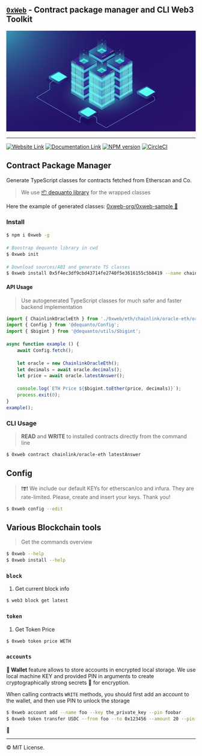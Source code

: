 ## [`0xWeb`](https://0xweb.org) - Contract package manager and CLI Web3 Toolkit


<p align='center'>
    <img src='assets/background.jpg'/>
</p>

----
[![Website Link](https://img.shields.io/badge/%F0%9F%8C%90-website-green.svg)](https://0xweb.org)
[![Documentation Link](https://img.shields.io/badge/%E2%9D%93-documentation-green.svg)](https://docs.0xweb.org)
[![NPM version](https://badge.fury.io/js/0xweb.svg)](http://badge.fury.io/js/0xweb)
[![CircleCI](https://circleci.com/gh/0xweb-org/0xweb.svg?style=svg)](https://circleci.com/gh/0xweb-org/0xweb)



## Contract Package Manager

Generate TypeScript classes for contracts fetched from Etherscan and Co.

> We use [📦 dequanto library](https://github.com/0xweb-org/dequanto) for the wrapped classes

Here the example of generated classes: [0xweb-org/0xweb-sample 🔗](https://github.com/0xweb-org/0xweb-sample)


### Install

```bash
$ npm i 0xweb -g

# Boostrap dequanto library in cwd
$ 0xweb init

# Download sources/ABI and generate TS classes
$ 0xweb install 0x5f4ec3df9cbd43714fe2740f5e3616155c5b8419 --name chainlink/oracle-eth
```

#### API Usage

> Use autogenerated TypeScript classes for much safer and faster backend implementation

```ts
import { ChainlinkOracleEth } from './0xweb/eth/chainlink/oracle-eth/oracle-eth';
import { Config } from '@dequanto/Config';
import { $bigint } from '@dequanto/utils/$bigint';

async function example () {
    await Config.fetch();

    let oracle = new ChainlinkOracleEth();
    let decimals = await oracle.decimals();
    let price = await oracle.latestAnswer();

    console.log(`ETH Price ${$bigint.toEther(price, decimals)}`);
    process.exit(0);
}
example();
```

### CLI Usage

> **READ** and **WRITE** to installed contracts directly from the command line

```bash
$ 0xweb contract chainlink/oracle-eth latestAnswer
```


## Config

> ❗❣️❗ We include our default KEYs for etherscan/co and infura. They are rate-limited. Please, create and insert your keys. Thank you!

```bash
$ 0xweb config --edit
```


## Various Blockchain tools

> Get the commands overview

```bash
$ 0xweb --help
$ 0xweb install --help
```

### `block`

1. Get current block info

```bash
$ web3 block get latest
```

### `token`

1. Get Token Price

```bash
$ 0xweb token price WETH
```

### `accounts`

**🔐 Wallet** feature allows to store accounts in encrypted local storage. We use local machine KEY and provided PIN in arguments to create cryptographically strong secrets 🔑 for encryption.

When calling contracts `WRITE` methods, you should first add an account to the wallet, and then use PIN to unlock the storage

```bash
$ 0xweb account add --name foo --key the_private_key --pin foobar
$ 0xweb token transfer USDC --from foo --to 0x123456 --amount 20 --pin foobar
```

🏁

----
©️ MIT License.
